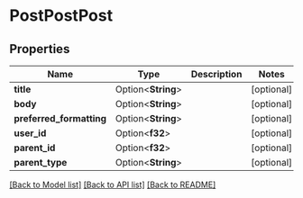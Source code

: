 # PostPostPost

## Properties

Name | Type | Description | Notes
------------ | ------------- | ------------- | -------------
**title** | Option<**String**> |  | [optional]
**body** | Option<**String**> |  | [optional]
**preferred_formatting** | Option<**String**> |  | [optional]
**user_id** | Option<**f32**> |  | [optional]
**parent_id** | Option<**f32**> |  | [optional]
**parent_type** | Option<**String**> |  | [optional]

[[Back to Model list]](../README.md#documentation-for-models) [[Back to API list]](../README.md#documentation-for-api-endpoints) [[Back to README]](../README.md)


